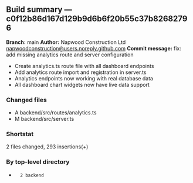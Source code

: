 ## Build summary — c0f12b86d167d129b9d6b6f20b55c37b82682796

**Branch:** main
**Author:** Napwood Construction Ltd <napwoodconstruction@users.noreply.github.com>
**Commit message:** fix: add missing analytics route and server configuration

- Create analytics.ts route file with all dashboard endpoints
- Add analytics route import and registration in server.ts
- Analytics endpoints now working with real database data
- All dashboard chart widgets now have live data support

### Changed files
 - A	backend/src/routes/analytics.ts
 - M	backend/src/server.ts

### Shortstat
 2 files changed, 293 insertions(+)

### By top-level directory
 -       2 backend
